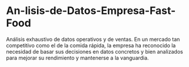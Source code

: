 # An-lisis-de-Datos-Empresa-Fast-Food
Análisis exhaustivo de datos operativos y de ventas. En un mercado tan competitivo como el de la comida rápida, la empresa ha reconocido la necesidad de basar sus decisiones en datos concretos y bien analizados para mejorar su rendimiento y mantenerse a la vanguardia.
